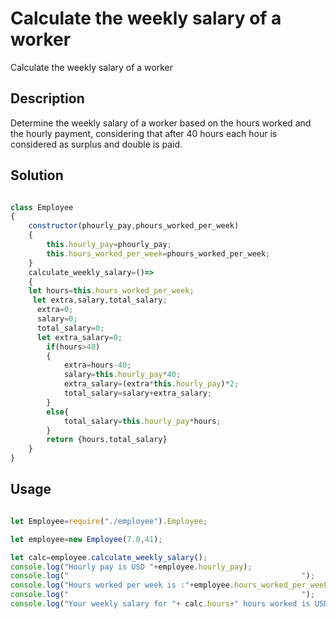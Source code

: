 # Calculate the weekly salary of a worker

Calculate the weekly salary of a worker

## Description

Determine the weekly salary of a worker based on the hours worked and the hourly payment, considering that after 40 hours each hour is considered as surplus and double is paid.

## Solution

```Javascript

class Employee
{
    constructor(phourly_pay,phours_worked_per_week)
    {
        this.hourly_pay=phourly_pay;
        this.hours_worked_per_week=phours_worked_per_week;
    }
    calculate_weekly_salary=()=>
    {
    let hours=this.hours_worked_per_week;
     let extra,salary,total_salary;
      extra=0;
      salary=0;
      total_salary=0;
      let extra_salary=0;
        if(hours>40)
        {
            extra=hours-40;
            salary=this.hourly_pay*40;
            extra_salary=(extra*this.hourly_pay)*2;
            total_salary=salary+extra_salary;
        }
        else{
            total_salary=this.hourly_pay*hours;
        }
        return {hours,total_salary}
    }
}

```

## Usage

```Javascript

let Employee=require("./employee").Employee;

let employee=new Employee(7.0,41);

let calc=employee.calculate_weekly_salary();
console.log("Hourly pay is USD "+employee.hourly_pay);
console.log("                                                    ");
console.log("Hours worked per week is :"+employee.hours_worked_per_week);
console.log("                                                    ");
console.log("Your weekly salary for "+ calc.hours+" hours worked is USD "+calc.total_salary);

```